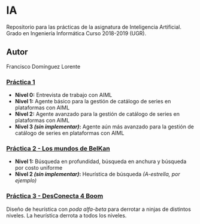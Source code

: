 # IA
Repositorio para las prácticas de la asignatura de Inteligencia Artificial. Grado en Ingeniería Informática Curso 2018-2019 (UGR).

## Autor
Francisco Domínguez Lorente

### [Práctica 1](https://github.com/frandominguez03/IA/tree/master/Practica%201)
- **Nivel 0:** Entrevista de trabajo con AIML
- **Nivel 1:** Agente básico para la gestión de catálogo de series en plataformas con AIML
- **Nivel 2:** Agente avanzado para la gestión de catálogo de series en plataformas con AIML
- **Nivel 3 *(sin implementar)*:** Agente aún más avanzado para la gestión de catálogo de series en plataformas con AIML

### [Práctica 2 - Los mundos de BelKan](https://github.com/frandominguez03/IA/tree/master/Practica%202)
- **Nivel 1:** Búsqueda en profundidad, búsqueda en anchura y búsqueda por costo uniforme
- **Nivel 2 *(sin implementar)*:** Heurística de búsqueda *(A-estrella, por ejemplo)*

### [Práctica 3 - DesConecta 4 Boom](https://github.com/frandominguez03/IA/tree/master/Practica%203)
Diseño de heurística con *poda alfa-beta* para derrotar a ninjas de distintos niveles. La heurística derrota a todos los niveles.
